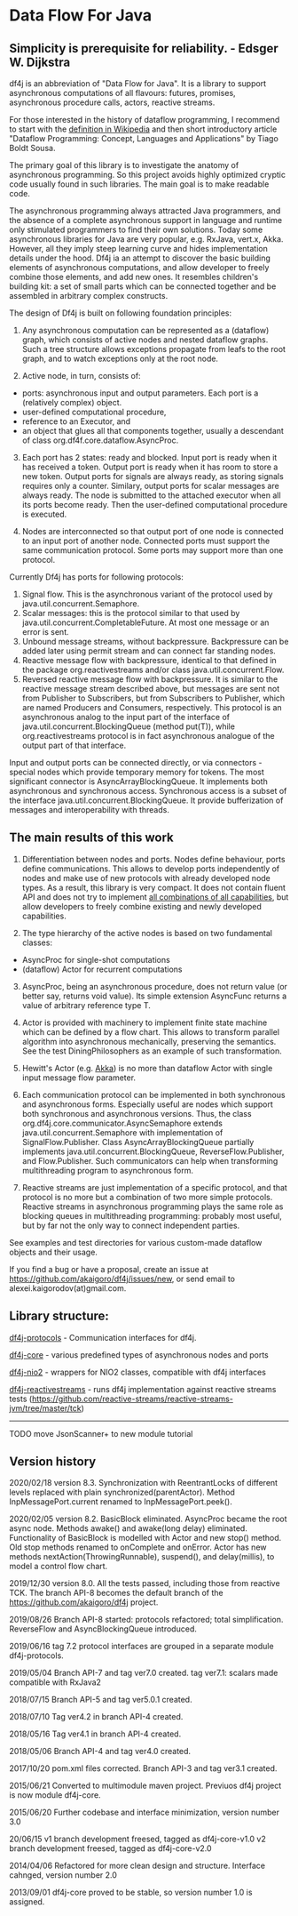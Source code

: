 # Data Flow For Java

Simplicity is prerequisite for reliability. - Edsger W. Dijkstra
------------------------------------------

df4j is an abbreviation of "Data Flow for Java".
It is a library to support asynchronous computations of all flavours: futures, promises, asynchronous procedure calls, actors, reactive streams.

For those interested in the history of dataflow programming, I recommend to start with the [definition in Wikipedia](https://en.wikipedia.org/w/index.php?title=Dataflow_programming)
and then short introductory article "Dataflow Programming: Concept, Languages and Applications" by Tiago Boldt Sousa.

The primary goal of this library is to investigate the anatomy of asynchronous programming.
So this project avoids highly optimized cryptic code usually found in such libraries. The main goal is to make readable code.

The asynchronous programming always attracted Java programmers,
and the absence of a complete asynchronous support in language and runtime only stimulated programmers to find their own solutions.
Today some asynchronous libraries for Java are very popular, e.g. RxJava, vert.x, Akka.
However, all they imply steep learning curve and hides implementation details under the hood.
Df4j ia an attempt to discover the basic building elements of asynchronous computations,
and allow developer to freely combine those elements, and add new ones.
It resembles children's building kit: a set of small parts which can be connected together and be assembled in arbitrary complex constructs.

The design of Df4j is built on following foundation principles:

1. Any asynchronous computation can be represented as a (dataflow) graph, which consists of active nodes and nested dataflow graphs.
Such a tree structure allows exceptions propagate from leafs to the root graph, and to watch exceptions only at the root node.

2. Active node, in turn,  consists of:
 - ports: asynchronous input and output parameters. Each port is a (relatively complex) object.
 - user-defined computational procedure,
 - reference to an Executor, and
 - an object that glues all that components together, usually a descendant of class org.df4f.core.dataflow.AsyncProc.  
 
3. Each port has 2 states: ready and blocked. Input port is ready when it has received a token. 
Output port is ready when it has room to store a new token.
Output ports for signals are always ready, as storing signals requires only a counter.
Similary, output ports for scalar messages are always ready. 
The node is submitted to the attached executor when all its ports become ready.
Then the user-defined computational procedure is executed.

4. Nodes are interconnected so that output port of one node is connected to an input port of another node. 
Connected ports must support the same communication protocol.
Some ports may support more than one protocol.

Currently Df4j has ports for following protocols:

1. Signal flow. This is the asynchronous variant of the protocol used by java.util.concurrent.Semaphore. 
2. Scalar messages: this is the protocol similar to that used by java.util.concurrent.CompletableFuture. At most one message or an error is sent.
3. Unbound message streams, without backpressure. Backpressure can be added later using permit stream and can connect far standing nodes.
4. Reactive message flow with backpressure, identical to that defined in the package org.reactivestreams and/or class java.util.concurrent.Flow.
4. Reversed reactive message flow with backpressure. It is similar to the reactive message stream described above, 
but messages are sent not from Publisher to Subscribers, but from Subscribers to Publisher, which are named Producers and Consumers, respectively. 
This protocol is an asynchronous analog to the input part of the interface of java.util.concurrent.BlockingQueue (method put(T)),
while org.reactivestreams protocol is in fact asynchronous analogue of the output part of that interface. 

Input and output ports can be connected directly, or via connectors - special nodes which provide temporary memory for tokens.
The most significant connector is AsyncArrayBlockingQueue. It implements both asynchronous and synchronous access.
Synchronous access is a subset of the interface java.util.concurrent.BlockingQueue.
It provide bufferization of messages and interoperability with threads. 
 
## The main results of this work

1. Differentiation between nodes and ports. Nodes define behaviour, ports define communications.
This allows to develop ports independently of nodes and make use of new protocols with already developed node types.
As a result, this library is very compact. 
It does not contain fluent API and does not try to implement [all combinations of all capabilities](https://www.google.ru/search?q="all+combinations+of+all+capabilities),
but allow developers to freely combine existing and newly developed capabilities.

2. The type hierarchy of the active nodes is based on two fundamental classes: 
- AsyncProc for single-shot computations
- (dataflow) Actor for recurrent computations

3. AsyncProc, being an asynchronous procedure, does not return value (or better say, returns void value).
Its simple extension AsyncFunc<T> returns a value of arbitrary reference type T.

4. Actor is provided with machinery to implement finite state machine which can be defined by a flow chart. 
This allows to transform parallel algorithm into asynchronous mechanically, preserving the semantics.
See the test DiningPhilosophers as an example of such transformation.

5. Hewitt's Actor (e.g. [Akka](https://akka.io/)) is no more than dataflow Actor with single input message flow parameter.

6. Each communication protocol can be implemented in both synchronous and asynchronous forms. 
Especially useful are nodes which support both synchronous and asynchronous versions.
Thus, the class org.df4j.core.communicator.AsyncSemaphore extends java.util.concurrent.Semaphore with implementation of SignalFlow.Publisher.
Class AsyncArrayBlockingQueue partially implements java.util.concurrent.BlockingQueue, ReverseFlow.Publisher, and Flow.Publisher. 
Such communicators can help when transforming multithreading program to asynchronous form.

7. Reactive streams are just implementation of a specific protocol, and that protocol is no more but a combination of two more simple protocols. 
Reactive streams in asynchronous programming plays the same role as blocking queues in multithreading programming: probably most useful,
but by far not the only way to connect independent parties. 

See examples and test directories for various custom-made dataflow objects and their usage.

If you find a bug or have a proposal, create an issue at <https://github.com/akaigoro/df4j/issues/new>,
or send email to alexei.kaigorodov(at)gmail.com.

## Library structure:

[df4j-protocols](/df4j-protocols/README.md) - Communication interfaces for df4j.

[df4j-core](/df4j-core/README.md) - various predefined types of asynchronous nodes and ports

[df4j-nio2](/df4j-nio2/README.md) - wrappers for NIO2 classes, compatible with df4j interfaces

[df4j-reactivestreams](/df4j-reactivestreams) - runs df4j implementation against reactive streams tests (<https://github.com/reactive-streams/reactive-streams-jvm/tree/master/tck>)

---------------
TODO
 move JsonScanner+ to new module tutorial
 
 Version history
-----------------
2020/02/18
version 8.3.
Synchronization with ReentrantLocks of different levels replaced with plain synchronized(parentActor).
Method InpMessagePort.current renamed to InpMessagePort.peek().

2020/02/05
version 8.2.
BasicBlock eliminated. AsyncProc became the root async node. 
Methods awake() and awake(long delay) eliminated. 
Functionality of BasicBlock is modelled with Actor and new stop() method.
Old stop methods renamed to onComplete and onError.
Actor has new methods nextAction(ThrowingRunnable), suspend(), and delay(millis), to model a control flow chart.

2019/12/30
version 8.0.
All the tests passed, including those from reactive TCK. 
The branch API-8 becomes the default branch of the https://github.com/akaigoro/df4j project.

2019/08/26 
Branch API-8 started: protocols refactored; total simplification. 
ReverseFlow and AsyncBlockingQueue introduced.

2019/06/16
tag 7.2 protocol interfaces are grouped in a separate module df4j-protocols.

2019/05/04
Branch API-7 and tag ver7.0 created.
tag ver7.1: scalars made compatible with RxJava2

2018/07/15
Branch API-5 and tag ver5.0.1 created.

2018/07/10
Tag ver4.2 in branch API-4 created.

2018/05/16
Tag ver4.1 in branch API-4 created.

2018/05/06
Branch API-4 and tag ver4.0 created.

2017/10/20
pom.xml files corrected. Branch API-3 and tag ver3.1 created.

2015/06/21
Converted to multimodule maven project. Previuos df4j project is now module df4j-core.

2015/06/20
Further codebase and interface minimization, version number 3.0

20/06/15
v1 branch development freesed, tagged as  df4j-core-v1.0
v2 branch development freesed, tagged as  df4j-core-v2.0

2014/04/06
Refactored for more clean design and structure. Interface cahnged, version number 2.0  

2013/09/01
df4j-core proved to be stable, so version number 1.0 is assigned.  
